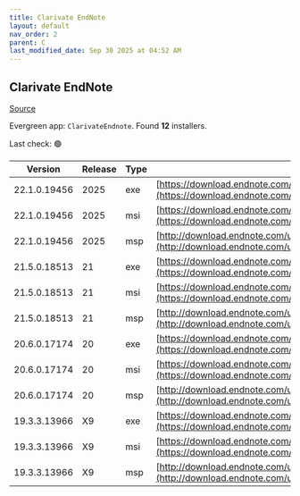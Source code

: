 ```yaml
---
title: Clarivate EndNote
layout: default
nav_order: 2
parent: C
last_modified_date: Sep 30 2025 at 04:52 AM
---
```


## Clarivate EndNote

[Source](https://www.endnote.com/)

Evergreen app: `ClarivateEndnote`. Found **12** installers.

Last check: 🟢

| Version      | Release | Type | URI                                                                                                                      |
| ------------ | ------- | ---- | ------------------------------------------------------------------------------------------------------------------------ |
| 22.1.0.19456 | 2025    | exe  | [https://download.endnote.com/downloads/2025/EN2025Inst.exe](https://download.endnote.com/downloads/2025/EN2025Inst.exe) |
| 22.1.0.19456 | 2025    | msi  | [https://download.endnote.com/downloads/2025/EN2025Inst.msi](https://download.endnote.com/downloads/2025/EN2025Inst.msi) |
| 22.1.0.19456 | 2025    | msp  | [http://download.endnote.com/updates/22.0/EN20251Update.msp](http://download.endnote.com/updates/22.0/EN20251Update.msp) |
| 21.5.0.18513 | 21      | exe  | [https://download.endnote.com/downloads/21/EN21Inst.exe](https://download.endnote.com/downloads/21/EN21Inst.exe)         |
| 21.5.0.18513 | 21      | msi  | [https://download.endnote.com/downloads/21/EN21Inst.msi](https://download.endnote.com/downloads/21/EN21Inst.msi)         |
| 21.5.0.18513 | 21      | msp  | [http://download.endnote.com/updates/21.0/EN215Update.msp](http://download.endnote.com/updates/21.0/EN215Update.msp)     |
| 20.6.0.17174 | 20      | exe  | [https://download.endnote.com/downloads/20/EN20Inst.exe](https://download.endnote.com/downloads/20/EN20Inst.exe)         |
| 20.6.0.17174 | 20      | msi  | [https://download.endnote.com/downloads/20/EN20Inst.msi](https://download.endnote.com/downloads/20/EN20Inst.msi)         |
| 20.6.0.17174 | 20      | msp  | [http://download.endnote.com/updates/20.0/EN206Update.msp](http://download.endnote.com/updates/20.0/EN206Update.msp)     |
| 19.3.3.13966 | X9      | exe  | [https://download.endnote.com/downloads/X9/ENX9Inst.exe](https://download.endnote.com/downloads/X9/ENX9Inst.exe)         |
| 19.3.3.13966 | X9      | msi  | [https://download.endnote.com/downloads/X9/ENX9Inst.msi](https://download.endnote.com/downloads/X9/ENX9Inst.msi)         |
| 19.3.3.13966 | X9      | msp  | [http://download.endnote.com/updates/19.0/ENX933Update.msp](http://download.endnote.com/updates/19.0/ENX933Update.msp)   |
